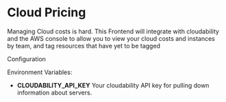 # Cloud Pricing

Managing Cloud costs is hard.  This Frontend will integrate with cloudability and the AWS console to allow you to view your cloud costs and instances by team, and tag resources that have yet to be tagged


Configuration

Environment Variables:

* **CLOUDABILITY_API_KEY** Your cloudability API key for pulling down information about servers.
